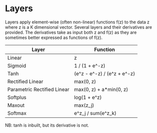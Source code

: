 Layers
======

Layers apply element-wise (often non-linear) functions f(z) to the data z where z is a K dimensional vector.
Several layers and their derivatives are provided.
The derivatives take as input both z and f(z) as they are sometimes better expressed as functions of f(z).

| Layer                       | Function                    |
| --------------------------- | --------------------------- |
| Linear                      | z                           |
| Sigmoid                     | 1 / (1 + e^-z)              |
| Tanh                        | (e^z - e^-z) / (e^z + e^-z) |
| Rectified Linear            | max(0, z)                   |
| Parametric Rectified Linear | max(0, z) + a\*min(0, z)    | TODO
| Softplus                    | log(1 + e^z)                |
| Maxout                      | max(z_j)                    | TODO
| Softmax                     | e^z_j / sum(e^z_k)          |

NB: tanh is inbuilt, but its derivative is not.
